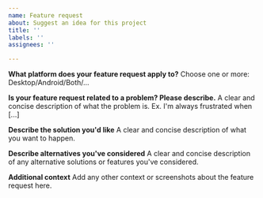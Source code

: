 ```yaml
---
name: Feature request
about: Suggest an idea for this project
title: ''
labels: ''
assignees: ''

---
```


<!-- IF YOU DO NOT USE THE TEMPLATE BELOW, YOUR ISSUE WILL BE CLOSED! THIS APPLIES FOR BUG REPORTS AND FEATURE REQUESTS, NO EXCEPTIONS!

The template below shows what you need to include in a good feature request, and you must use it.
I'm happy to help, but you have to ensure I fully understand what you want and have the information I need. -->

**What platform does your feature request apply to?**
Choose one or more: Desktop/Android/Both/...

**Is your feature request related to a problem? Please describe.**
A clear and concise description of what the problem is. Ex. I'm always frustrated when [...]

**Describe the solution you'd like**
A clear and concise description of what you want to happen.

**Describe alternatives you've considered**
A clear and concise description of any alternative solutions or features you've considered.

**Additional context**
Add any other context or screenshots about the feature request here.

